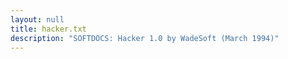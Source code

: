 ```yaml
---
layout: null
title: hacker.txt
description: "SOFTDOCS: Hacker 1.0 by WadeSoft (March 1994)"
---
```

